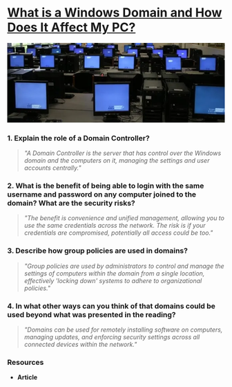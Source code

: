 

# [What is a Windows Domain and How Does It Affect My PC?](https://www.howtogeek.com/194069/what-is-a-windows-domain-and-how-does-it-affect-my-pc/)
![Alt text](image.png)
### 1. Explain the role of a Domain Controller?
 >  *"A Domain Controller is the server that has control over the Windows domain and the computers on it, managing the settings and user accounts centrally."*

### 2. What is the benefit of being able to login with the same username and password on any computer joined to the domain? What are the security risks?
 >  *"The benefit is convenience and unified management, allowing you to use the same credentials across the network. The risk is if your credentials are compromised, potentially all access could be too."*

### 3. Describe how group policies are used in domains?
   > *"Group policies are used by administrators to control and manage the settings of computers within the domain from a single location, effectively 'locking down' systems to adhere to organizational policies."*

### 4. In what other ways can you think of that domains could be used beyond what was presented in the reading?
  > *"Domains can be used for remotely installing software on computers, managing updates, and enforcing security settings across all connected devices within the network."*

### Resources
- **Article**